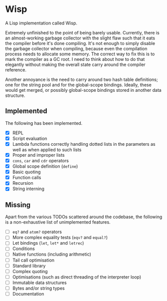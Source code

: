 # Wisp

A Lisp implementation called Wisp.

Extremely unfinished to the point of being barely usable. Currently, there is 
an almost-working garbage collector with the slight flaw such that it eats the 
compiler before it's done compiling. It's not enough to simply disable the 
garbage collector when compiling, because even the compilation process needs to 
allocate some memory. The correct way to fix this is to mark the compiler as a 
GC root. I need to think about how to do that elegantly without making the 
overall state carry around the compiler reference.

Another annoyance is the need to carry around two hash table definitions; one 
for the string pool and for the global-scope bindings. Ideally, these would get 
merged, or possibly global-scope bindings stored in another data structure.

## Implemented

The following has been implemented.

- [x] REPL
- [x] Script evaluation
- [x] Lambda functions correctly handling dotted lists in the parameters as 
  well as when applied to such lists
- [x] Proper and improper lists
- [x] `cons`, `car` and `cdr` operators
- [x] Global scope definition (`define`)
- [x] Basic quoting
- [x] Function calls
- [x] Recursion
- [x] String interning

## Missing

Apart from the various TODOs scattered around the codebase, the following is a 
non-exhaustive list of unimplemented features.

- [ ] `eq?` and `atom?` operators
- [ ] More complex equality tests (`eqv?` and `equal?`)
- [ ] Let bindings (`let`, `let*` and `letrec`)
- [ ] Conditions
- [ ] Native functions (including arithmetic)
- [ ] Tail call optimisation
- [ ] Standard library
- [ ] Complex quoting
- [ ] Optimisations (such as direct threading of the interpreter loop)
- [ ] Immutable data structures
- [ ] Bytes and/or string types
- [ ] Documentation
